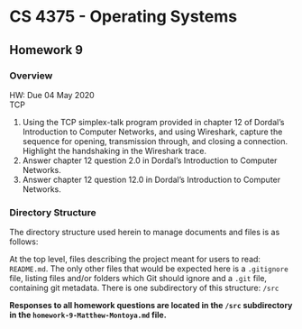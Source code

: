 # CS 4375 - Operating Systems

## Homework 9

### Overview

HW: Due 04 May 2020</br>
TCP

1. Using the TCP simplex-talk program provided in chapter 12 of Dordal’s
Introduction to Computer Networks, and using Wireshark, capture the sequence
for opening, transmission through, and closing a connection. Highlight the
handshaking in the Wireshark trace.
2. Answer chapter 12 question 2.0 in Dordal’s Introduction to Computer Networks.
3. Answer chapter 12 question 12.0 in Dordal’s Introduction to Computer Networks.

### Directory Structure

The directory structure used herein to manage documents and files is as follows:

At the top level, files describing the project meant for users to read: ```README.md```. The only other files that would be expected here is a ```.gitignore``` file, listing files and/or folders which Git should ignore and a ```.git``` file, containing git metadata. There is one subdirectory of this structure: ```/src```

**Responses to all homework questions are located in the ```/src``` subdirectory in the ```homework-9-Matthew-Montoya.md``` file.**
